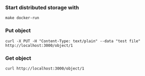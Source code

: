 ### Start distributed storage with

``
make docker-run
``

### Put object
``
curl -X PUT -H "Content-Type: text/plain" --data "test file" http://localhost:3000/object/1
``

### Get object

``
curl http://localhost:3000/object/1
``